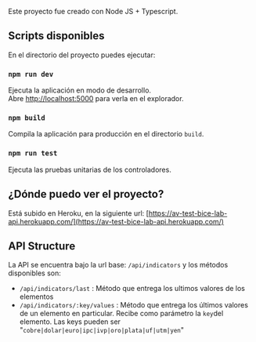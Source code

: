 Este proyecto fue creado con Node JS + Typescript.

## Scripts disponibles

En el directorio del proyecto puedes ejecutar:

### `npm run dev`

Ejecuta la aplicación en modo de desarrollo.<br />
Abre [http://localhost:5000](http://localhost:5000) para verla en el explorador.

### `npm build`

Compila la aplicación para producción en el directorio `build`.<br />

### `npm run test`

Ejecuta las pruebas unitarias de los controladores.<br />

## ¿Dónde puedo ver el proyecto?

Está subido en Heroku, en la siguiente url: [https://av-test-bice-lab-api.herokuapp.com/](https://av-test-bice-lab-api.herokuapp.com/)

## API Structure

La API se encuentra bajo la url base: `/api/indicators` y los métodos disponibles son:

-   `/api/indicators/last` : Método que entrega los ultimos valores de los elementos
-   `/api/indicators/:key/values` : Método que entrega los últimos valores de un elemento en particular. Recibe como parámetro la `key`del elemento. Las keys pueden ser "`cobre|dolar|euro|ipc|ivp|oro|plata|uf|utm|yen`"
